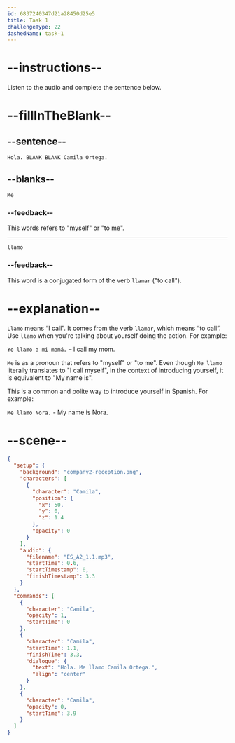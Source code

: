 ```yaml
---
id: 6837240347d21a28450d25e5
title: Task 1
challengeType: 22
dashedName: task-1
---
```


<!-- (Audio) Camila: Hola. Me llamo Camila Ortega. -->

# --instructions--

Listen to the audio and complete the sentence below.

# --fillInTheBlank--

## --sentence--

`Hola. BLANK BLANK Camila Ortega.`

## --blanks--

`Me`

### --feedback--

This words refers to "myself" or "to me".

---

`llamo`

### --feedback--

This word is a conjugated form of the verb `llamar` ("to call").

# --explanation--

`Llamo` means “I call”. It comes from the verb `llamar`, which means “to call”.  
Use `llamo` when you're talking about yourself doing the action. For example:

`Yo llamo a mi mamá.` – I call my mom.

`Me` is as a pronoun that refers to "myself" or "to me". Even though `Me llamo` literally translates to "I call myself", in the context of introducing yourself, it is equivalent to "My name is".

This is a common and polite way to introduce yourself in Spanish. For example:

`Me llamo Nora.` - My name is Nora.

# --scene--

```json
{
  "setup": {
    "background": "company2-reception.png",
    "characters": [
      {
        "character": "Camila",
        "position": {
          "x": 50,
          "y": 0,
          "z": 1.4
        },
        "opacity": 0
      }
    ],
    "audio": {
      "filename": "ES_A2_1.1.mp3",
      "startTime": 0.6,
      "startTimestamp": 0,
      "finishTimestamp": 3.3
    }
  },
  "commands": [
    {
      "character": "Camila",
      "opacity": 1,
      "startTime": 0
    },
    {
      "character": "Camila",
      "startTime": 1.1,
      "finishTime": 3.3,
      "dialogue": {
        "text": "Hola. Me llamo Camila Ortega.",
        "align": "center"
      }
    },
    {
      "character": "Camila",
      "opacity": 0,
      "startTime": 3.9
    }
  ]
}
```
